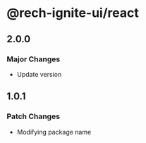 # @rech-ignite-ui/react

## 2.0.0

### Major Changes

- Update version

## 1.0.1

### Patch Changes

- Modifying package name
